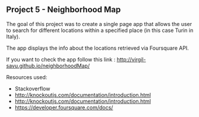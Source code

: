 ## Project 5 - Neighborhood Map

The goal of this project was to create a single page app that allows the user to search for different locations within a specified place (in this case Turin in Italy).

The app displays the info about the locations retrieved via Foursquare API.

If you want to check the app follow this link : <a href="http://virgil-savu.github.io/neighborhoodMap/">http://virgil-savu.github.io/neighborhoodMap/</a>



Resources used:


* Stackoverflow
* <a href="https://developers.google.com/maps/documentation/javascript/">http://knockoutjs.com/documentation/introduction.html</a>
* <a href="http://knockoutjs.com/documentation/introduction.html">http://knockoutjs.com/documentation/introduction.html</a>
* <a href="https://developer.foursquare.com/docs/">https://developer.foursquare.com/docs/</a>

